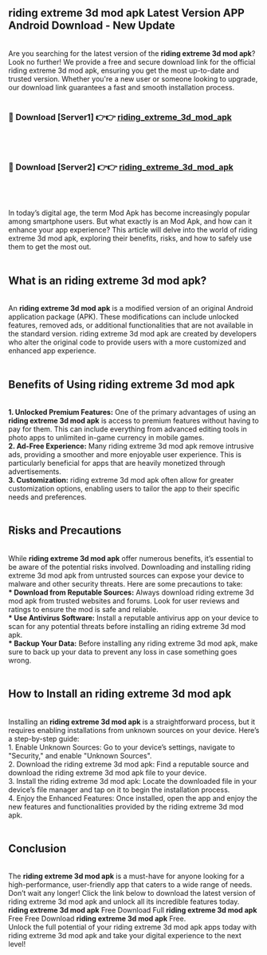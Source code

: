 ## riding extreme 3d mod apk Latest Version APP Android Download - New Update
<br>
Are you searching for the latest version of the <strong>riding extreme 3d mod apk</strong>? Look no further! We provide a free and secure download link for the official riding extreme 3d mod apk, ensuring you get the most up-to-date and trusted version. Whether you're a new user or someone looking to upgrade, our download link guarantees a fast and smooth installation process.
<br>
<br>
<h3>🔴 Download [Server1] 👉👉 <a href="https://modyolo.store/riding+extreme+3d+mod+apk">riding_extreme_3d_mod_apk</a></h3><br>
<br>
<h3>🔴 Download [Server2] 👉👉 <a href="https://modyolo.store/riding+extreme+3d+mod+apk">riding_extreme_3d_mod_apk</a></h3><br>
<br>
<br>
In today’s digital age, the term Mod Apk has become increasingly popular among smartphone users. But what exactly is an Mod Apk, and how can it enhance your app experience? This article will delve into the world of riding extreme 3d mod apk, exploring their benefits, risks, and how to safely use them to get the most out.
<br>
<br>
<h2>What is an riding extreme 3d mod apk?</h2>
<br>
An <strong>riding extreme 3d mod apk</strong> is a modified version of an original Android application package (APK). These modifications can include unlocked features, removed ads, or additional functionalities that are not available in the standard version. riding extreme 3d mod apk are created by developers who alter the original code to provide users with a more customized and enhanced app experience.
<br>
<br>
<h2>Benefits of Using riding extreme 3d mod apk</h2>
<br>
<strong> 1. Unlocked Premium Features:</strong> One of the primary advantages of using an <strong>riding extreme 3d mod apk</strong> is access to premium features without having to pay for them. This can include everything from advanced editing tools in photo apps to unlimited in-game currency in mobile games.
<br>
<strong> 2. Ad-Free Experience:</strong> Many riding extreme 3d mod apk remove intrusive ads, providing a smoother and more enjoyable user experience. This is particularly beneficial for apps that are heavily monetized through advertisements.
<br>
<strong> 3. Customization:</strong> riding extreme 3d mod apk often allow for greater customization options, enabling users to tailor the app to their specific needs and preferences.
<br>
<br>
<h2>Risks and Precautions</h2>
<br>
While <strong>riding extreme 3d mod apk</strong> offer numerous benefits, it’s essential to be aware of the potential risks involved. Downloading and installing riding extreme 3d mod apk from untrusted sources can expose your device to malware and other security threats. Here are some precautions to take:
<br>
<strong> * Download from Reputable Sources:</strong> Always download riding extreme 3d mod apk from trusted websites and forums. Look for user reviews and ratings to ensure the mod is safe and reliable.
<br>
<strong> * Use Antivirus Software:</strong> Install a reputable antivirus app on your device to scan for any potential threats before installing an riding extreme 3d mod apk.
<br>
<strong> * Backup Your Data:</strong> Before installing any riding extreme 3d mod apk, make sure to back up your data to prevent any loss in case something goes wrong.
<br>
<br>
<h2>How to Install an riding extreme 3d mod apk</h2>
<br>
Installing an <strong>riding extreme 3d mod apk</strong> is a straightforward process, but it requires enabling installations from unknown sources on your device. Here’s a step-by-step guide:
<br>
 1. Enable Unknown Sources: Go to your device’s settings, navigate to "Security," and enable "Unknown Sources".
<br>
 2. Download the riding extreme 3d mod apk: Find a reputable source and download the riding extreme 3d mod apk file to your device.
<br>
 3. Install the riding extreme 3d mod apk: Locate the downloaded file in your device’s file manager and tap on it to begin the installation process.
<br>
 4. Enjoy the Enhanced Features: Once installed, open the app and enjoy the new features and functionalities provided by the riding extreme 3d mod apk.
<br>
<br>
<h2><strong>Conclusion</strong></h2>
<br>
The <strong>riding extreme 3d mod apk</strong> is a must-have for anyone looking for a high-performance, user-friendly app that caters to a wide range of needs. Don’t wait any longer! Click the link below to download the latest version of riding extreme 3d mod apk and unlock all its incredible features today.
<br>
<strong>riding extreme 3d mod apk</strong> Free Download Full <strong>riding extreme 3d mod apk</strong> Free Free Download <strong>riding extreme 3d mod apk</strong> Free.
<br>
Unlock the full potential of your riding extreme 3d mod apk apps today with riding extreme 3d mod apk and take your digital experience to the next level!